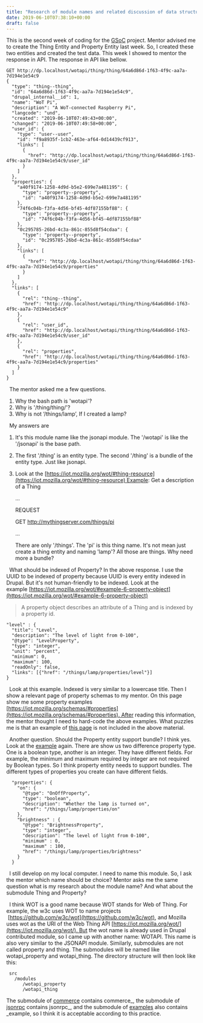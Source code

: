```yaml
---
title: "Research of module names and related discussion of data structures"
date: 2019-06-10T07:38:10+00:00
draft: false 
---
```


[//]: # ( UUID: 2d9c20ba-e29a-407b-bb95-30266b62f30f )
[//]: # ( Title: Research of module names and related discussion of data structures )
[//]: # ( Created: 2019-06-10T07:38:10+00:00 )

This is the second week of coding for the [GSoC](https://summerofcode.withgoogle.com/) project. Mentor advised me to create the Thing Entity and Property Entity last week. So, I created these two entities and created the test data. This week I showed to mentor the response in API. The response in API like bellow.

```
GET http://dp.localhost/wotapi/thing/thing/64a6d86d-1f63-4f9c-aa7a-7d194e1e54c9
{
  "type": "thing--thing",
  "id": "64a6d86d-1f63-4f9c-aa7a-7d194e1e54c9",
  "drupal_internal__id": 1,
  "name": "WoT Pi",
  "description": "A WoT-connected Raspberry Pi",
  "langcode": "und",
  "created": "2019-06-10T07:49:43+00:00",
  "changed": "2019-06-10T07:49:58+00:00",
  "user_id": {
    "type": "user--user",
    "id": "f9a8935f-1cb2-463e-af64-0d14439cf913",
    "links": [
      {
        "href": "http://dp.localhost/wotapi/thing/thing/64a6d86d-1f63-4f9c-aa7a-7d194e1e54c9/user_id"
      }
    ]
  },
  "properties": {
    "a40f9174-1258-4d9d-b5e2-699e7a481195": {
      "type": "property--property",
      "id": "a40f9174-1258-4d9d-b5e2-699e7a481195"
    },
    "74f6c04b-f3fa-4d56-bf45-4df87155bf88": {
      "type": "property--property",
      "id": "74f6c04b-f3fa-4d56-bf45-4df87155bf88"
    },
    "0c295785-26bd-4c3a-861c-855d8f54cdaa": {
      "type": "property--property",
      "id": "0c295785-26bd-4c3a-861c-855d8f54cdaa"
    },
    "links": [
      {
        "href": "http://dp.localhost/wotapi/thing/thing/64a6d86d-1f63-4f9c-aa7a-7d194e1e54c9/properties"
      }
    ]
  },
  "links": [
    {
      "rel": "thing--thing",
      "href": "http://dp.localhost/wotapi/thing/thing/64a6d86d-1f63-4f9c-aa7a-7d194e1e54c9"
    },
    {
      "rel": "user_id",
      "href": "http://dp.localhost/wotapi/thing/thing/64a6d86d-1f63-4f9c-aa7a-7d194e1e54c9/user_id"
    },
    {
      "rel": "properties",
      "href": "http://dp.localhost/wotapi/thing/thing/64a6d86d-1f63-4f9c-aa7a-7d194e1e54c9/properties"
    }
  ]
}

```

  The mentor asked me a few questions.

1. Why the bash path is 'wotapi'?
2. Why is '/thing/thing/'?
3. Why is not ‘/things/lamp’, If I created a lamp?

  My answers are

1. It's this module name like the jsonapi module. The '/wotapi' is like the '/jsonapi' is the base path.
2. The first '/thing' is an entity type. The second '/thing' is a bundle of the entity type. Just like jsonapi.
3. Look at the [https://iot.mozilla.org/wot/#thing-resource](https://iot.mozilla.org/wot/#thing-resource) Example: Get a description of a Thing


     ...


     REQUEST


     GET http://mythingserver.com/things/pi


     ...


     There are only '/things'. The 'pi' is this thing name. It's not mean just create a thing entity and naming 'lamp'? All those are things. Why need more a bundle?

  What should be indexed of Property? In the above response. I use the UUID to be indexed of property because UUID is every entity indexed in Drupal. But it's not human-friendly to be indexed. Look at the example [https://iot.mozilla.org/wot/#example-6-property-object](https://iot.mozilla.org/wot/#example-6-property-object)

> A property object describes an attribute of a Thing and is indexed by a property id.

```
"level" : {
  "title": "Level",
  "description": "The level of light from 0-100",
  "@type": "LevelProperty",
  "type": "integer",
  "unit": "percent",
  "minimum": 0,
  "maximum": 100,
  "readOnly": false,
  "links": [{"href": "/things/lamp/properties/level"}]
}
```

  Look at this example. Indexed is very similar to a lowercase title. Then I show a relevant page of property schemas to my mentor. On this page show me some property examples [https://iot.mozilla.org/schemas/#properties](https://iot.mozilla.org/schemas/#properties). After reading this information, the mentor thought I need to hard-code the above examples. What puzzles me is that an example of [this page](https://iot.mozilla.org/wot/#thing-resource) is not included in the above material.

  Another question. Should the Property entity support bundle? I think yes. Look at the [example](https://iot.mozilla.org/schemas/) again. There are show us two difference property type. One is a boolean type, another is an integer. They have different fields. For example, the minimum and maximum required by integer are not required by Boolean types. So I think property entity needs to support bundles. The different types of properties you create can have different fields.

```
  "properties": {
    "on": {
      "@type": "OnOffProperty",
      "type": "boolean",
      "description": "Whether the lamp is turned on",
      "href": "/things/lamp/properties/on"
    },
    "brightness" : {
      "@type": "BrightnessProperty",
      "type": "integer",
      "description": "The level of light from 0-100",
      "minimum" : 0,
      "maximum" : 100,
      "href": "/things/lamp/properties/brightness"
    }
  }
```

  I still develop on my local computer. I need to name this module. So, I ask the mentor which name should be choice? Mentor asks me the same question what is my research about the module name? And what about the submodule Thing and Property?

  I think WOT is a good name because WOT stands for Web of Thing. For example, the w3c uses WOT to name projects  [https://github.com/w3c/wot](https://github.com/w3c/wot), and Mozilla uses wot as the URI of the Web Thing API [https://iot.mozilla.org/wot/](https://iot.mozilla.org/wot/). But the wot name is already used in Drupal contributed module, so I came up with another name: WOTAPI. This name is also very similar to the JSONAPI module. Similarly, submodules are not called property and thing. The submodules will be named like wotapi\_property and wotapi\_thing. The directory structure will then look like this:

```
 src
   /modules
      /wotapi_property
      /wotapi_thing

```

The submodule of [commerce](https://www.drupal.org/project/commerce) contains commerce\_, the submodule of [jsonrpc](https://www.drupal.org/project/jsonrpc) contains jsonrpc\_, and the submodule of [examples](https://www.drupal.org/project/examples) also contains \_example, so I think it is acceptable according to this practice.